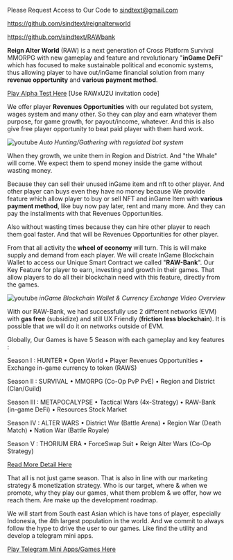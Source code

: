 Please Request Access to Our Code to sindtext@gmail.com

https://github.com/sindtext/reignalterworld

https://github.com/sindtext/RAWbank

**Reign Alter World** (RAW) is a next generation of Cross Platform Survival MMORPG with new gameplay and feature and revolutionary "**inGame DeFi**" which has focused to make sustainable political and economic systems, thus allowing player to have out/inGame financial solution from many **revenue opportunity** and **various payment method**.

[Play Alpha Test Here](https://play.google.com/store/apps/details?id=com.jsi.raw) [Use RAWxU2U invitation code]

We offer player **Revenues Opportunities** with our regulated bot system, wages system and many other. So they can play and earn whatever them purpose, for game growth, for payout/income, whatever. And this is also give free player opportunity to beat paid player with them hard work.

![youtube](https://www.youtube.com/watch?v=6J1cjWgRRFA)
*Auto Hunting/Gathering with regulated bot system*

When they growth, we unite them in Region and District. And "the Whale" will come. We expect them to spend money inside the game without wasting money.

Because they can sell their unused inGame item and nft to other player. And other player can buys even they have no money because We provide feature which allow player to buy or sell NFT and inGame Item with **various payment method**, like buy now pay later, rent and many more. And they can pay the installments with that Revenues Opportunities.

Also without wasting times because they can hire other player to reach them goal faster. And that will be Revenues Opportunities for other player.

From that all activity the **wheel of economy** will turn. This is will make supply and demand from each player. We will create InGame Blockchain Wallet to access our Unique Smart Contract we called "**RAW-Bank**". Our Key Feature for player to earn, investing and growth in their games. That allow players to do all their blockchain need with this feature, directly from the games.

![youtube](https://www.youtube.com/watch?v=ajaDDGkI3G4)
*inGame Blockchain Wallet & Currency Exchange Video Overview*

With our RAW-Bank, we had successfully use 2 different networks (EVM) with **gas free** (subsidize) and still UX Friendly (**friction less blockchain**). It is possible that we will do it on networks outside of EVM.

Globally, Our Games is have 5 Season with each gameplay and key features :

Season I : HUNTER
• Open World
• Player Revenues Opportunities
• Exchange in-game currency to token (RAWS)

Season II : SURVIVAL
• MMORPG (Co-Op PvP PvE)
• Region and District (Clan/Guild)

Season III : METAPOCALYPSE
• Tactical Wars (4x-Strategy)
• RAW-Bank (in-game DeFi)
• Resources Stock Market

Season IV : ALTER WARS
• District War (Battle Arena)
• Region War (Death Match)
• Nation War (Battle Royale)

Season V : THORIUM ERA
• ForceSwap Suit
• Reign Alter Wars (Co-Op Strategy)

[Read More Detail Here](https://reignalterworld.gitbook.io/litepaper)

That all is not just game season. That is also in line with our marketing strategy & monetization strategy. Who is our target, where & when we promote, why they play our games, what them problem & we offer, how we reach them. Are make up the development roadmap.

We will start from South east Asian which is have tons of player, especially Indonesia, the 4th largest population in the world. And we commit to always follow the hype to drive the user to our games. Like find the utility and develop a telegram mini apps.

[Play Telegram Mini Apps/Games Here](https://t.me/reignalterbot)
